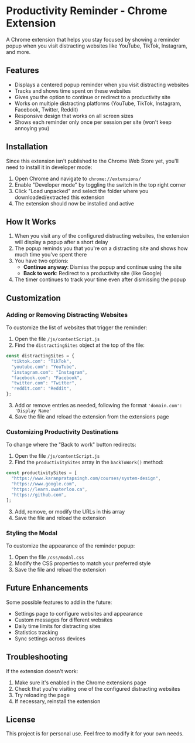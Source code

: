 # Productivity Reminder - Chrome Extension

A Chrome extension that helps you stay focused by showing a reminder popup when you visit distracting websites like YouTube, TikTok, Instagram, and more.

## Features

- Displays a centered popup reminder when you visit distracting websites
- Tracks and shows time spent on these websites
- Gives you the option to continue or redirect to a productivity site
- Works on multiple distracting platforms (YouTube, TikTok, Instagram, Facebook, Twitter, Reddit)
- Responsive design that works on all screen sizes
- Shows each reminder only once per session per site (won't keep annoying you)

## Installation

Since this extension isn't published to the Chrome Web Store yet, you'll need to install it in developer mode:

1. Open Chrome and navigate to `chrome://extensions/`
2. Enable "Developer mode" by toggling the switch in the top right corner
3. Click "Load unpacked" and select the folder where you downloaded/extracted this extension
4. The extension should now be installed and active

## How It Works

1. When you visit any of the configured distracting websites, the extension will display a popup after a short delay
2. The popup reminds you that you're on a distracting site and shows how much time you've spent there
3. You have two options:
   - **Continue anyway**: Dismiss the popup and continue using the site
   - **Back to work**: Redirect to a productivity site (like Google)
4. The timer continues to track your time even after dismissing the popup

## Customization

### Adding or Removing Distracting Websites

To customize the list of websites that trigger the reminder:

1. Open the file `/js/contentScript.js`
2. Find the `distractingSites` object at the top of the file:

```javascript
const distractingSites = {
  "tiktok.com": "TikTok",
  "youtube.com": "YouTube",
  "instagram.com": "Instagram",
  "facebook.com": "Facebook",
  "twitter.com": "Twitter",
  "reddit.com": "Reddit",
};
```

3. Add or remove entries as needed, following the format `'domain.com': 'Display Name'`
4. Save the file and reload the extension from the extensions page

### Customizing Productivity Destinations

To change where the "Back to work" button redirects:

1. Open the file `/js/contentScript.js`
2. Find the `productivitySites` array in the `backToWork()` method:

```javascript
const productivitySites = [
  "https://www.karanpratapsingh.com/courses/system-design",
  "https://www.google.com",
  "https://learn.uwaterloo.ca",
  "https://github.com",
];
```

3. Add, remove, or modify the URLs in this array
4. Save the file and reload the extension

### Styling the Modal

To customize the appearance of the reminder popup:

1. Open the file `/css/modal.css`
2. Modify the CSS properties to match your preferred style
3. Save the file and reload the extension

## Future Enhancements

Some possible features to add in the future:

- Settings page to configure websites and appearance
- Custom messages for different websites
- Daily time limits for distracting sites
- Statistics tracking
- Sync settings across devices

## Troubleshooting

If the extension doesn't work:

1. Make sure it's enabled in the Chrome extensions page
2. Check that you're visiting one of the configured distracting websites
3. Try reloading the page
4. If necessary, reinstall the extension

## License

This project is for personal use. Feel free to modify it for your own needs.
